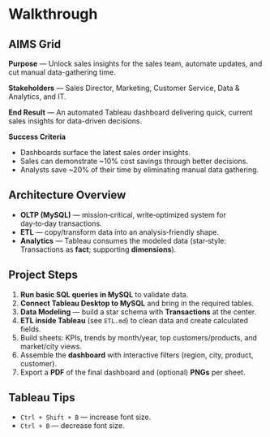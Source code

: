 # Walkthrough

## AIMS Grid
**Purpose** — Unlock sales insights for the sales team, automate updates, and cut manual data-gathering time.

**Stakeholders** — Sales Director, Marketing, Customer Service, Data & Analytics, and IT.

**End Result** — An automated Tableau dashboard delivering quick, current sales insights for data-driven decisions.

**Success Criteria**
- Dashboards surface the latest sales order insights.
- Sales can demonstrate ~10% cost savings through better decisions.
- Analysts save ~20% of their time by eliminating manual data gathering.

## Architecture Overview
- **OLTP (MySQL)** — mission‑critical, write‑optimized system for day‑to‑day transactions.
- **ETL** — copy/transform data into an analysis‑friendly shape.
- **Analytics** — Tableau consumes the modeled data (star‑style: Transactions as **fact**; supporting **dimensions**).

## Project Steps
1. **Run basic SQL queries in MySQL** to validate data.
2. **Connect Tableau Desktop to MySQL** and bring in the required tables.
3. **Data Modeling** — build a star schema with **Transactions** at the center.
4. **ETL inside Tableau** (see `ETL.md`) to clean data and create calculated fields.
5. Build sheets: KPIs, trends by month/year, top customers/products, and market/city views.
6. Assemble the **dashboard** with interactive filters (region, city, product, customer).
7. Export a **PDF** of the final dashboard and (optional) **PNGs** per sheet.

## Tableau Tips
- `Ctrl + Shift + B` — increase font size.
- `Ctrl + B` — decrease font size.

